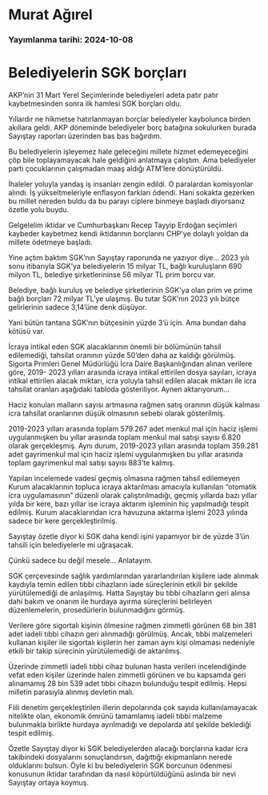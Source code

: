 # Murat Ağırel

### Yayımlanma tarihi: 2024-10-08

# Belediyelerin SGK borçları

AKP’nin 31 Mart Yerel Seçimlerinde belediyeleri adeta patır patır kaybetmesinden sonra ilk hamlesi SGK borçları oldu.

Yıllardır ne hikmetse hatırlanmayan borçlar belediyeler kaybolunca birden akıllara geldi. AKP döneminde belediyeler borç batağına sokulurken burada Sayıştay raporları üzerinden bas bas bağırdım.

Bu belediyelerin işleyemez hale geleceğini millete hizmet edemeyeceğini çöp bile toplayamayacak hale geldiğini anlatmaya çalıştım. Ama belediyeler parti çocuklarının çalışmadan maaş aldığı ATM’lere dönüştürüldü.

İhaleler yoluyla yandaş iş insanları zengin edildi. O paralardan komisyonlar alındı. İş yükseltmeleriyle enflasyon farkları ödendi. Hani sokakta gezerken bu millet nereden buldu da bu parayı ciplere binmeye başladı diyorsanız özetle yolu buydu.

Gelgelelim iktidar ve Cumhurbaşkanı Recep Tayyip Erdoğan seçimleri kaybeder kaybetmez kendi iktidarının borçlarını CHP’ye dolaylı yoldan da millete ödetmeye başladı.

Yine açtım baktım SGK’nın Sayıştay raporunda ne yazıyor diye… 2023 yılı sonu itibarıyla SGK’ya belediyelerin 15 milyar TL, bağlı kuruluşların 690 milyon TL, belediye şirketlerininse 56 milyar TL prim borcu var.

Belediye, bağlı kuruluş ve belediye şirketlerinin SGK’ya olan prim ve prime bağlı borçları 72 milyar TL’ye ulaşmış. Bu tutar SGK’nın 2023 yılı bütçe gelirlerinin sadece 3,14’üne denk düşüyor.

Yani bütün tantana SGK’nın bütçesinin yüzde 3’ü için. Ama bundan daha kötüsü var.

İcraya intikal eden SGK alacaklarının önemli bir bölümünün tahsil edilemediği, tahsilat oranının yüzde 50’den daha az kaldığı görülmüş. Sigorta Primleri Genel Müdürlüğü İcra Daire Başkanlığından alınan verilere göre, 2019- 2023 yılları arasında icraya intikal ettirilen dosya sayıları, icraya intikal ettirilen alacak miktarı, icra yoluyla tahsil edilen alacak miktarı ile icra tahsilat oranları aşağıdaki tabloda gösteriliyor. Aynen aktarıyorum…



Haciz konulan malların sayısı artmasına rağmen satış oranının düşük kalması icra tahsilat oranlarının düşük olmasının sebebi olarak gösterilmiş.

2019-2023 yılları arasında toplam 579.267 adet menkul mal için haciz işlemi uygulanmışken bu yıllar arasında toplam menkul mal satışı sayısı 6.820 olarak gerçekleşmiş. Aynı durum, 2019-2023 yılları arasında toplam 359.281 adet gayrimenkul mal için haciz işlemi uygulanmışken bu yıllar arasında toplam gayrimenkul mal satışı sayısı 883’te kalmış.

Yapılan incelemede vadesi geçmiş olmasına rağmen tahsil edilemeyen Kurum alacaklarının topluca icraya aktarılması amacıyla kullanılan “otomatik icra uygulamasının” düzenli olarak çalıştırılmadığı, geçmiş yıllarda bazı yıllar yılda bir kere, bazı yıllar ise icraya aktarım işleminin hiç yapılmadığı tespit edilmiş. Kurum alacaklarından icra havuzuna aktarma işlemi 2023 yılında sadece bir kere gerçekleştirilmiş.

Sayıştay özetle diyor ki SGK daha kendi işini yapamıyor bir de yüzde 3’ün tahsili için belediyelerle mi uğraşacak.

Çünkü sadece bu değil mesele… Anlatayım.

SGK çerçevesinde sağlık yardımlarından yararlandırılan kişilere iade alınmak kaydıyla temin edilen tıbbi cihazların iade süreçlerinin etkili bir şekilde yürütülemediği de anlaşılmış. Hatta Sayıştay bu tıbbi cihazların geri alınsa dahi bakım ve onarım ile hurdaya ayırma süreçlerini belirleyen düzenlemelerin, prosedürlerin bulunmadığını görmüş.

Verilere göre sigortalı kişinin ölmesine rağmen zimmetli görünen 68 bin 381 adet iadeli tıbbi cihazın geri alınmadığı görülmüş. Ancak, tıbbi malzemeleri kullanan kişiler ile sigortalı kişilerin her zaman aynı kişi olmaması nedeniyle etkili bir takip sürecinin yürütülemediği de aktarılmış.

Üzerinde zimmetli iadeli tıbbi cihaz bulunan hasta verileri incelendiğinde vefat eden kişiler üzerinde halen zimmetli görünen ve bu kapsamda geri alınamamış 28 bin 539 adet tıbbi cihazın bulunduğu tespit edilmiş. Hepsi milletin parasıyla alınmış devletin malı.

Fiili denetim gerçekleştirilen illerin depolarında çok sayıda kullanılamayacak nitelikte olan, ekonomik ömrünü tamamlamış iadeli tıbbi malzeme bulunmakla birlikte hurdaya ayrılmadığı ve depolarda atıl şekilde beklediği tespit edilmiş.

Özetle Sayıştay diyor ki SGK belediyelerden alacağı borçlarına kadar icra takibindeki dosyalarını sonuçlandırsın, dağıttığı ekipmanların nerede olduklarını bulsun. Öyle ki bu belediyelerin SGK borcunun ödenmesi konusunun iktidar tarafından da nasıl köpürtüldüğünü aslında bir nevi Sayıştay ortaya koymuş.

